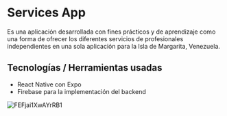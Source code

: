 # Services App 
Es una aplicación desarrollada con fines prácticos y de aprendizaje como una forma de ofrecer los diferentes servicios de profesionales independientes en una sola aplicación para la Isla de Margarita, Venezuela.

## Tecnologías / Herramientas usadas
  - React Native con Expo
  - Firebase para la implementación del backend

![FEFjai1XwAYrRB1](https://user-images.githubusercontent.com/48697305/179380751-9062d2d2-4519-4738-a577-071f87a37b16.jpeg)



